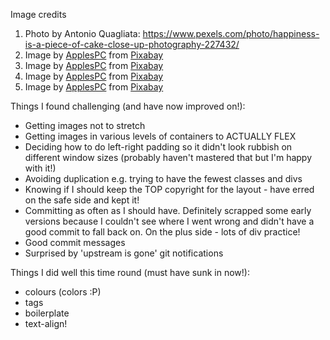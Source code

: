 Image credits
1. Photo by Antonio Quagliata: https://www.pexels.com/photo/happiness-is-a-piece-of-cake-close-up-photography-227432/
2. Image by <a href="https://pixabay.com/users/applespc-19095802/?utm_source=link-attribution&utm_medium=referral&utm_campaign=image&utm_content=7743464">ApplesPC</a> from <a href="https://pixabay.com//?utm_source=link-attribution&utm_medium=referral&utm_campaign=image&utm_content=7743464">Pixabay</a>
3. Image by <a href="https://pixabay.com/users/applespc-19095802/?utm_source=link-attribution&utm_medium=referral&utm_campaign=image&utm_content=7743456">ApplesPC</a> from <a href="https://pixabay.com//?utm_source=link-attribution&utm_medium=referral&utm_campaign=image&utm_content=7743456">Pixabay</a>
4. Image by <a href="https://pixabay.com/users/applespc-19095802/?utm_source=link-attribution&utm_medium=referral&utm_campaign=image&utm_content=7743440">ApplesPC</a> from <a href="https://pixabay.com//?utm_source=link-attribution&utm_medium=referral&utm_campaign=image&utm_content=7743440">Pixabay</a>
5. Image by <a href="https://pixabay.com/users/applespc-19095802/?utm_source=link-attribution&utm_medium=referral&utm_campaign=image&utm_content=7743434">ApplesPC</a> from <a href="https://pixabay.com//?utm_source=link-attribution&utm_medium=referral&utm_campaign=image&utm_content=7743434">Pixabay</a>

Things I found challenging (and have now improved on!):
- Getting images not to stretch
- Getting images in various levels of containers to ACTUALLY FLEX
- Deciding how to do left-right padding so it didn't look rubbish on different window sizes (probably haven't mastered that but I'm happy with it!)
- Avoiding duplication e.g. trying to have the fewest classes and divs
- Knowing if I should keep the TOP copyright for the layout - have erred on the safe side and kept it!
- Committing as often as I should have. Definitely scrapped some early versions because I couldn't see where I went wrong and didn't have a good commit to fall back on. On the plus side - lots of div practice!
- Good commit messages
- Surprised by 'upstream is gone' git notifications

Things I did well this time round (must have sunk in now!):
- colours (colors :P)
- tags
- boilerplate
- text-align!